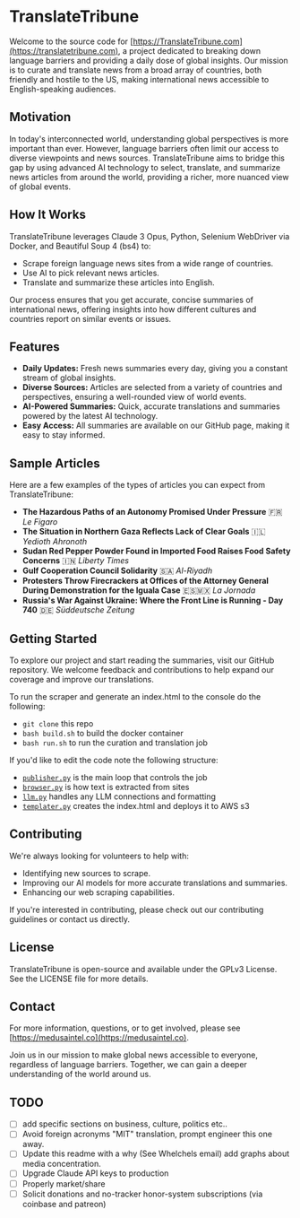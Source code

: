 # TranslateTribune

Welcome to the source code for [https://TranslateTribune.com](https://translatetribune.com), a project dedicated to breaking down language barriers and providing a daily dose of global insights. Our mission is to curate and translate news from a broad array of countries, both friendly and hostile to the US, making international news accessible to English-speaking audiences.

## Motivation

In today's interconnected world, understanding global perspectives is more important than ever. However, language barriers often limit our access to diverse viewpoints and news sources. TranslateTribune aims to bridge this gap by using advanced AI technology to select, translate, and summarize news articles from around the world, providing a richer, more nuanced view of global events.

## How It Works

TranslateTribune leverages Claude 3 Opus, Python, Selenium WebDriver via Docker, and Beautiful Soup 4 (bs4) to:

- Scrape foreign language news sites from a wide range of countries.
- Use AI to pick relevant news articles.
- Translate and summarize these articles into English.

Our process ensures that you get accurate, concise summaries of international news, offering insights into how different cultures and countries report on similar events or issues.

## Features

- **Daily Updates:** Fresh news summaries every day, giving you a constant stream of global insights.
- **Diverse Sources:** Articles are selected from a variety of countries and perspectives, ensuring a well-rounded view of world events.
- **AI-Powered Summaries:** Quick, accurate translations and summaries powered by the latest AI technology.
- **Easy Access:** All summaries are available on our GitHub page, making it easy to stay informed.

## Sample Articles

Here are a few examples of the types of articles you can expect from TranslateTribune:

- **The Hazardous Paths of an Autonomy Promised Under Pressure** 🇫🇷 *Le Figaro*
- **The Situation in Northern Gaza Reflects Lack of Clear Goals** 🇮🇱 *Yedioth Ahronoth*
- **Sudan Red Pepper Powder Found in Imported Food Raises Food Safety Concerns** 🇮🇳 *Liberty Times*
- **Gulf Cooperation Council Solidarity** 🇸🇦 *Al-Riyadh*
- **Protesters Throw Firecrackers at Offices of the Attorney General During Demonstration for the Iguala Case** 🇪🇸🇲🇽 *La Jornada*
- **Russia's War Against Ukraine: Where the Front Line is Running - Day 740** 🇩🇪 *Süddeutsche Zeitung*

## Getting Started

To explore our project and start reading the summaries, visit our GitHub repository. We welcome feedback and contributions to help expand our coverage and improve our translations.

To run the scraper and generate an index.html to the console do the following:
* ```git clone``` this repo
* ```bash build.sh``` to build the docker container
* ```bash run.sh``` to run the curation and translation job

If you'd like to edit the code note the following structure:
* [```publisher.py```](./publisher.py) is the main loop that controls the job
* [```browser.py```](./browser.py) is how text is extracted from sites
* [```llm.py```](./llm.py) handles any LLM connections and formatting
* [```templater.py```](./templater.py) creates the index.html and deploys it to AWS s3

## Contributing

We're always looking for volunteers to help with:

- Identifying new sources to scrape.
- Improving our AI models for more accurate translations and summaries.
- Enhancing our web scraping capabilities.

If you're interested in contributing, please check out our contributing guidelines or contact us directly.

## License

TranslateTribune is open-source and available under the GPLv3 License. See the LICENSE file for more details.

## Contact

For more information, questions, or to get involved, please see [https://medusaintel.co](https://medusaintel.co).

Join us in our mission to make global news accessible to everyone, regardless of language barriers. Together, we can gain a deeper understanding of the world around us.

## TODO
- [ ] add specific sections on business, culture, politics etc..
- [ ] Avoid foreign acronyms "MIT" translation, prompt engineer this one away.
- [ ] Update this readme with a why (See Whelchels email) add graphs about media concentration.
- [ ] Upgrade Claude API keys to production
- [ ] Properly market/share
- [ ] Solicit donations and no-tracker honor-system subscriptions (via coinbase and patreon)
